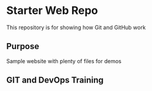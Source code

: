 # Starter Web Repo

This repository is for showing how Git and GitHub work

## Purpose

Sample website with plenty of files for demos


## GIT and DevOps Training
